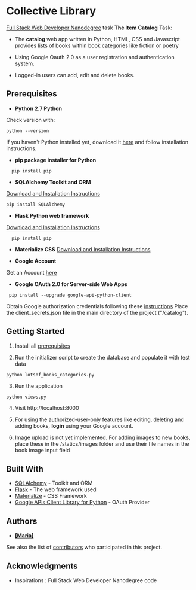 
# Collective Library

[Full Stack Web Developer Nanodegree](https://eu.udacity.com/course/full-stack-web-developer-nanodegree--nd004) task **The Item Catalog** Task:

- The **catalog** web app written in Python, HTML, CSS and Javascript provides lists of books within book categories like fiction or poetry

- Using Google Oauth 2.0 as a user registration and authentication system.

- Logged-in users can add, edit and delete books.

## Prerequisites

- **Python 2.7 Python**

Check version with:
```
python --version
```
If you haven't Python installed yet, download it [here](https://www.python.org/downloads/release/python-2716/) and follow installation instructions.

- **pip package installer for Python**
```
  pip install pip
```
- **SQLAlchemy Toolkit and ORM**

[Download and Installation Instructions](https://docs.sqlalchemy.org/en/13/intro.html)
```
pip install SQLAlchemy
```

- **Flask Python web framework**

[Download and Installation Instructions](http://flask.pocoo.org/docs/1.0/installation/#installation)
```
  pip install pip
```

- **Materialize CSS**
[Download and Installation Instructions](https://materializecss.com/getting-started.html)


- **Google Account**

Get an Account [here](https://accounts.google.com/signup/v2/webcreateaccount?service=cloudconsole&continue=https%3A%2F%2Fconsole.developers.google.com%2Fapis%2Fcredentials%2Foauthclient%2F757126685548-746rj9atg5nu6tsf0ouj2hcr7vpva5dn.apps.googleusercontent.com%3Fproject%3Dlibrary-240907%26hl%3Dde%26organizationId%3D56443648637&hl=de&gmb=exp&biz=false&flowName=GlifWebSignIn&flowEntry=SignUp&nogm=true)

- **Google OAuth 2.0 for Server-side Web Apps**
```
 pip install --upgrade google-api-python-client
```

Obtain Google authorization credentials following these [instructions](https://developers.google.com/identity/protocols/OAuth2WebServer#enable-apis)
Place the client_secrets.json file in the main directory of the project ("/catalog").

## Getting Started

1. Install all [prerequisites](https://github.com/Leelu55/catalog#prerequisites)

2. Run the initializer script to create the database and populate it with test data

```
python lotsof_books_categories.py
```

3. Run the application

```
python views.py
```

4. Visit http://localhost:8000

5. For using the authorized-user-only features like editing, deleting and adding books, **login** using your Google account.

6. Image upload is not yet implemented.
For adding images to new books, place these in the /statics/images folder and use their file names in the book image input field

## Built With

* [SQLAlchemy](https://www.sqlalchemy.org/) - Toolkit and ORM
* [Flask](http://flask.pocoo.org/docs/1.0/) - The web framework used
* [Materialize](https://materializecss.com/) - CSS Framework
* [Google APIs Client Library for Python](https://developers.google.com/api-client-library/python/) - OAuth Provider

## Authors

* **[[Maria]](https://github.com/Leelu55/)**

See also the list of [contributors](https://github.com/Leelu55/catalog/contributors) who participated in this project.

## Acknowledgments

* Inspirations : Full Stack Web Developer Nanodegree code


